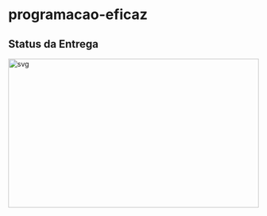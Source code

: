 # programacao-eficaz
## Status da Entrega
<img 
    src="http://3.130.178.228/progeficaz/Projeto1/svg/insper-classroom/programacao-eficaz" 
    alt="svg" 
    width="100%" 
    height="300px"
/>